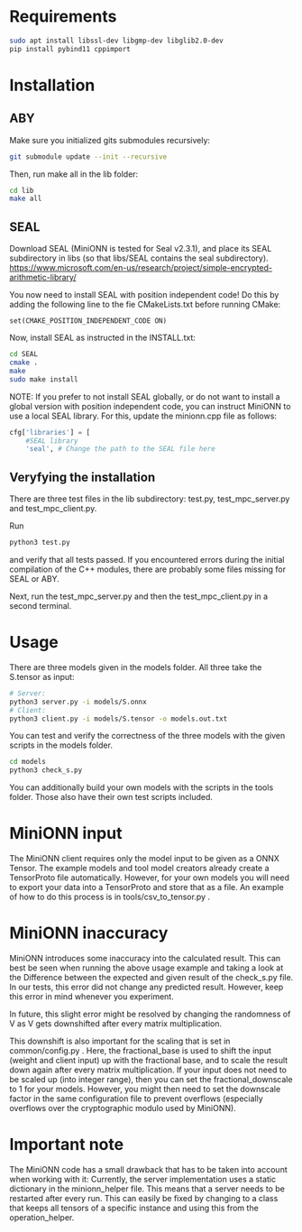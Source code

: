 # Requirements
```bash
sudo apt install libssl-dev libgmp-dev libglib2.0-dev
pip install pybind11 cppimport
```

# Installation


## ABY
Make sure you initialized gits submodules recursively:
```bash
git submodule update --init --recursive
```
Then, run make all in the lib folder:
```bash
cd lib
make all
```

## SEAL
Download SEAL (MiniONN is tested for Seal v2.3.1), and place its SEAL subdirectory in libs (so that libs/SEAL contains the seal subdirectory).
https://www.microsoft.com/en-us/research/project/simple-encrypted-arithmetic-library/

You now need to install SEAL with position independent code! Do this by adding the following line to the fie CMakeLists.txt before running CMake:
```
set(CMAKE_POSITION_INDEPENDENT_CODE ON)
```

Now, install SEAL as instructed in the INSTALL.txt:
```bash
cd SEAL
cmake .
make
sudo make install 
```

NOTE: If you prefer to not install SEAL globally, or do not want to install a global version with position independent code, you can instruct MiniONN to use a local SEAL library. For this, update the minionn.cpp file as follows:
```python
cfg['libraries'] = [
    #SEAL library
    'seal', # Change the path to the SEAL file here
```

## Veryfying the installation
There are three test files in the lib subdirectory: test.py, test_mpc_server.py and test_mpc_client.py.

Run
```bash
python3 test.py
```
and verify that all tests passed. If you encountered errors during the initial compilation of the C++ modules, there are probably some files missing for SEAL or ABY.

Next, run the test_mpc_server.py and then the test_mpc_client.py in a second terminal.

# Usage
There are three models given in the models folder. All three take the S.tensor as input:
```bash
# Server: 
python3 server.py -i models/S.onnx
# Client: 
python3 client.py -i models/S.tensor -o models.out.txt
```

You can test and verify the correctness of the three models with the given scripts in the models folder.
```bash
cd models
python3 check_s.py
```

You can additionally build your own models with the scripts in the tools folder. Those also have their own test scripts included.

# MiniONN input
The MiniONN client requires only the model input to be given as a ONNX Tensor. The example models and tool model creators already create a TensorProto file automatically. However, for your own models you will need to export your data into a TensorProto and store that as a file. An example of how to do this process is in tools/csv_to_tensor.py .
 
# MiniONN inaccuracy
MiniONN introduces some inaccuracy into the calculated result. This can best be seen when running the above usage example and taking a look at the Difference between the expected and given result of the check_s.py file.
In our tests, this error did not change any predicted result. However, keep this error in mind whenever you experiment.

In future, this slight error might be resolved by changing the randomness of V as V gets downshifted after every matrix multiplication.

This downshift is also important for the scaling that is set in common/config.py . Here, the fractional_base is used to shift the input (weight and client input) up with the fractional base, and to scale the result down again after every matrix multiplication. If your input does not need to be scaled up (into integer range), then you can set the fractional_downscale to 1 for your models. However, you might then need to set the downscale factor in the same configuration file to prevent overflows (especially overflows over the cryptographic modulo used by MiniONN).

# Important note
The MiniONN code has a small drawback that has to be taken into account when working with it:
Currently, the server implementation uses a static dictionary in the minionn_helper file. This means that a server needs to be restarted after every run. This can easily be fixed by changing to a class that keeps all tensors of a specific instance and using this from the operation_helper.